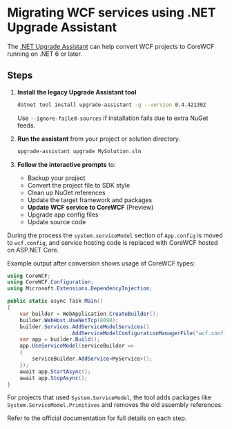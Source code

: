 # Migrating WCF services using .NET Upgrade Assistant

The [.NET Upgrade Assistant](https://learn.microsoft.com/en-us/dotnet/core/porting/upgrade-assistant-wcf) can help convert WCF projects to CoreWCF running on .NET 6 or later.

## Steps

1. **Install the legacy Upgrade Assistant tool**

   ```bash
   dotnet tool install upgrade-assistant -g --version 0.4.421302
   ```

   Use `--ignore-failed-sources` if installation fails due to extra NuGet feeds.

2. **Run the assistant** from your project or solution directory.

   ```bash
   upgrade-assistant upgrade MySolution.sln
   ```

3. **Follow the interactive prompts** to:
   - Backup your project
   - Convert the project file to SDK style
   - Clean up NuGet references
   - Update the target framework and packages
   - **Update WCF service to CoreWCF** (Preview)
   - Upgrade app config files
   - Update source code

During the process the `system.serviceModel` section of `App.config` is moved to `wcf.config`, and service hosting code is replaced with CoreWCF hosted on ASP.NET Core.

Example output after conversion shows usage of CoreWCF types:

```csharp
using CoreWCF;
using CoreWCF.Configuration;
using Microsoft.Extensions.DependencyInjection;

public static async Task Main()
{
    var builder = WebApplication.CreateBuilder();
    builder.WebHost.UseNetTcp(8090);
    builder.Services.AddServiceModelServices()
                    .AddServiceModelConfigurationManagerFile("wcf.config");
    var app = builder.Build();
    app.UseServiceModel(serviceBuilder =>
    {
        serviceBuilder.AddService<MyService>();
    });
    await app.StartAsync();
    await app.StopAsync();
}
```

For projects that used `System.ServiceModel`, the tool adds packages like `System.ServiceModel.Primitives` and removes the old assembly references.

Refer to the official documentation for full details on each step.
